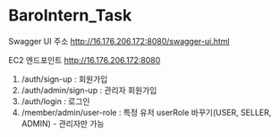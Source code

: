 # BaroIntern_Task

Swagger UI 주소
http://16.176.206.172:8080/swagger-ui.html

EC2 엔드포인트
http://16.176.206.172:8080
1. /auth/sign-up : 회원가입
2. /auth/admin/sign-up : 관리자 회원가입
3. /auth/login : 로그인
4. /member/admin/user-role : 특정 유저 userRole 바꾸기(USER, SELLER, ADMIN) - 관리자만 가능
